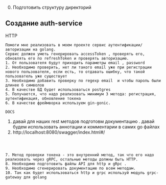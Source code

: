 0. Подготовить структуру директорий

## Создание auth-service

HTTP
```
Помоги мне реализовать в моем проекте сервис аутентификации/авторизации на golang.
Сервис должен уметь генерировать accessToken , проверять его, обновлять его по refreshToken и проверять авторизацию.
1. От пользователя будут приходить параметры email , password
2. Необходимо проверить, нет ли такого email уже при регистрации нового пользователя, если есть, то отдавать ошибку, что такой пользователь уже существует
3. Необходимо добавить проверку по regexp email  и чтобы пароль были длинее 6 символов
4. В качестве БД будет использоваться postgres
5. Получается, что надо реализовать минимум 3 метода: регистрация, аутентификация, обновление токена
6. В качестве фреймворка используем gin-gonic.

DOCS
```
1. давай для наших rest методов подготовм документацию . давай будем использовать аннотации и комментарии в самих go файлах
2. http://localhost:8080/swagger/index.html#/
```



7. Метод проверки токена - это внутренний метод, так что его надо реализовать через gRPC, остальные методы должны быть HTTP. 
8. Необходимо подготовить файлы API для http и gRpc .
9. Необходимо сгенерировать документацию по всем методам.
10. Так как будет использоваться http и grpc используй модуль grpc-gateway для golang